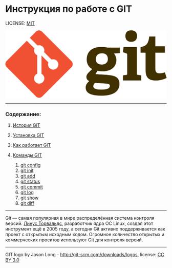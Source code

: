 # Инструкция по работе с GIT

LICENSE: [MIT](./license.md)

![git-logo](./assets/Git-logo.png)

---

### Содержание:
1. [История GIT](./history.md)

1. [Установка GIT](./install.md)

1. [Как работает GIT]()

1. [Команды GIT]()
   1. [git config](/command/config.md)
   2. [git init](/command/init.md)
   3. [git add](/command/add.md)
   4. [git status](/command/status.md)
   5. [git commit](/command/commit.md)
   6. [git log](/command/log.md)
   7. [git show](/command/show.md)
   8. [git diff](/command/diff.md)

---

Git — самая популярная в мире распределённая система контроля версий. [Линус Торвальдс](https://ru.wikipedia.org/wiki/%D0%A2%D0%BE%D1%80%D0%B2%D0%B0%D0%BB%D1%8C%D0%B4%D1%81,_%D0%9B%D0%B8%D0%BD%D1%83%D1%81), разработчик ядра ОС Linux, создал этот инструмент ещё в 2005 году, а сегодня Git активно поддерживается как проект с открытым исходным кодом. Огромное количество открытых и коммерческих проектов используют Git для контроля версий.

---

GIT logo by Jason Long - http://git-scm.com/downloads/logos, license: [CC BY 3.0](https://creativecommons.org/licenses/by/3.0/)
